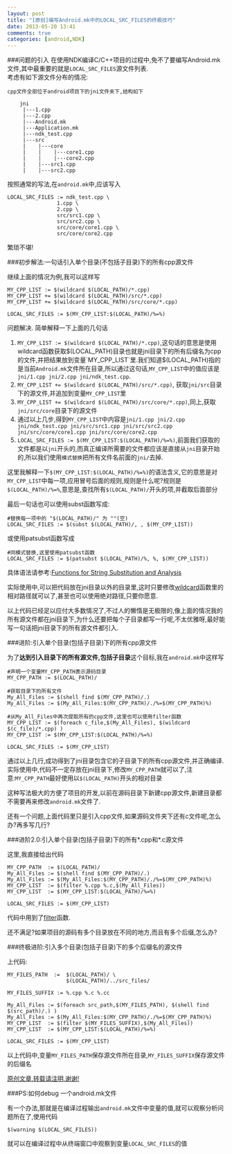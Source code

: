 ```yaml
---
layout: post
title: "[原创]编写Android.mk中的LOCAL_SRC_FILES的终极技巧"
date: 2013-05-20 13:41
comments: true
categories: [android,NDK]
---
```


###问题的引入
在使用NDK编译C/C++项目的过程中,免不了要编写Android.mk文件,其中最重要的就是`LOCAL_SRC_FILES`源文件列表.  
考虑有如下源文件分布的情况:
	
	cpp文件全部位于android项目下的jni文件夹下,结构如下
	
		jni	
		 |---1.cpp
		 |---2.cpp
		 |---Android.mk
		 |---Application.mk
		 |---ndk_test.cpp
		 |---src	
		 |    |---core
		 |    |    |---core1.cpp
		 |    |    |---core2.cpp
		 |    |---src1.cpp
		 |    |---src2.cpp
		 
按照通常的写法,在`android.mk`中,应该写入

	LOCAL_SRC_FILES := ndk_test.cpp \
					1.cpp \
					2.cpp \
					src/src1.cpp \
					src/src2.cpp \
					src/core/core1.cpp \
					src/core/core2.cpp

繁琐不堪!

###初步解法:一句话引入单个目录(不包括子目录)下的所有cpp源文件
<!-- more -->
继续上面的情况为例,我可以这样写

	MY_CPP_LIST := $(wildcard $(LOCAL_PATH)/*.cpp)
	MY_CPP_LIST += $(wildcard $(LOCAL_PATH)/src/*.cpp)
	MY_CPP_LIST += $(wildcard $(LOCAL_PATH)/src/core/*.cpp)

	LOCAL_SRC_FILES := $(MY_CPP_LIST:$(LOCAL_PATH)/%=%)
	
问题解决.
简单解释一下上面的几句话 
 
1. `MY_CPP_LIST := $(wildcard $(LOCAL_PATH)/*.cpp)`,这句话的意思是使用wildcard函数获取$(LOCAL_PATH)目录也就是jni目录下的所有后缀名为cpp的文件,并把结果放到变量`MY_CPP_LIST`里.我们知道$(LOCAL_PATH)指的是当前`Android.mk`文件所在目录,所以通过这句话,`MY_CPP_LIST`中的值应该是`jni/1.cpp jni/2.cpp jni/ndk_test.cpp`.
2. `MY_CPP_LIST += $(wildcard $(LOCAL_PATH)/src/*.cpp)`, 获取`jni/src`目录下的源文件,并追加到变量`MY_CPP_LIST`里
3. `MY_CPP_LIST += $(wildcard $(LOCAL_PATH)/src/core/*.cpp)`,同上,获取`jni/src/core`目录下的源文件
4. 通过以上几步,得到`MY_CPP_LIST`中内容是`jni/1.cpp jni/2.cpp jni/ndk_test.cpp jni/src/src1.cpp jni/src/src2.cpp jni/src/core/core1.cpp jni/src/core/core2.cpp`
4. `LOCAL_SRC_FILES := $(MY_CPP_LIST:$(LOCAL_PATH)/%=%)`,前面我们获取的文件都是以`jni`开头的,而真正编译所需要的文件都应该是直接从`jni`目录开始的,所以我们使用`模式替换`把所有文件名前面的`jni/`去掉.

这里我解释一下`$(MY_CPP_LIST:$(LOCAL_PATH)/%=%)`的语法含义,它的意思是对`MY_CPP_LIST`中每一项,应用冒号后面的规则,规则是什么呢?规则是`$(LOCAL_PATH)/%=%`,意思是,查找所有`$(LOCAL_PATH)/`开头的项,并截取后面部分

最后一句话也可以使用subst函数写成:
	
	#替换每一项中的 "$(LOCAL_PATH)/" 为 ""(空)
	LOCAL_SRC_FILES := $(subst $(LOCAL_PATH)/, , $(MY_CPP_LIST))  
	
或使用patsubst函数写成

	#同模式替换,这里使用patsubst函数
	LOCAL_SRC_FILES := $(patsubst $(LOCAL_PATH)/%, %, $(MY_CPP_LIST))  
	
具体语法请参考:[Functions for String Substitution and Analysis](http://www.gnu.org/software/make/manual/html_node/Text-Functions.html)

实际使用中,可以把代码放在jni目录以外的目录里,这时只要修改[wildcard](http://www.gnu.org/software/make/manual/html_node/Wildcards.html)函数里的相对路径就可以了,甚至也可以使用绝对路径,只要你愿意.

以上代码已经足以应付大多数情况了,不过人的懒惰是无极限的,像上面的情况我的所有源文件都在jni目录下,为什么还要把每个子目录都写一行呢,不太优雅呀,最好能写一句话把jni目录下的所有源文件都引入.


###进阶:引入单个目录(包括子目录)下的所有cpp源文件

为了**达到引入目录下的所有源文件,包括子目录**这个目标,我在`android.mk`中这样写

	#声明一个变量MY_CPP_PATH表示源码目录
	MY_CPP_PATH := $(LOCAL_PATH)/ 
	
	#获取目录下的所有文件	
	My_All_Files := $(shell find $(MY_CPP_PATH)/.)
	My_All_Files := $(My_All_Files:$(MY_CPP_PATH)/./%=$(MY_CPP_PATH)%)
	
	#从My_All_Files中再次提取所有的cpp文件,这里也可以使用filter函数
	MY_CPP_LIST := $(foreach c_file,$(My_All_Files), $(wildcard $(c_file)/*.cpp) ) 
	MY_CPP_LIST := $(MY_CPP_LIST:$(LOCAL_PATH)/%=%)
	
	LOCAL_SRC_FILES := $(MY_CPP_LIST)
	
通过以上几行,成功得到了jni目录包含它的子目录下的所有cpp源文件,并正确编译.实际使用中,代码不一定存放在jni目录下,修改`MY_CPP_PATH`就可以了,注意:`MY_CPP_PATH`最好使用以`$(LOCAL_PATH)`开头的相对目录

这种写法极大的方便了项目的开发,以前在源码目录下新建cpp源文件,新建目录都不需要再来修改`android.mk`文件了.

还有一个问题,上面代码里只是引入cpp文件,如果源码文件夹下还有c文件呢,怎么办?再多写几行?

###进阶2.0:引入单个目录(包括子目录)下的所有\*.cpp和*.c源文件

这里,我直接给出代码

	MY_CPP_PATH  := $(LOCAL_PATH)/
	My_All_Files := $(shell find $(MY_CPP_PATH)/.)
	My_All_Files := $(My_All_Files:$(MY_CPP_PATH)/./%=$(MY_CPP_PATH)%)
	MY_CPP_LIST  := $(filter %.cpp %.c,$(My_All_Files)) 
	MY_CPP_LIST  := $(MY_CPP_LIST:$(LOCAL_PATH)/%=%)

	LOCAL_SRC_FILES := $(MY_CPP_LIST)
	
代码中用到了[filter](http://www.gnu.org/software/make/manual/html_node/Text-Functions.html)函数.
	
还不满足?如果项目的源码有多个目录放在不同的地方,而且有多个后缀,怎么办?

###终极进阶:引入多个目录(包括子目录)下的多个后缀名的源文件

上代码:
	
	MY_FILES_PATH  :=  $(LOCAL_PATH)/ \
					   $(LOCAL_PATH)/../src_files/

	MY_FILES_SUFFIX := %.cpp %.c %.cc
	
	My_All_Files := $(foreach src_path,$(MY_FILES_PATH), $(shell find $(src_path)/.) ) 
	My_All_Files := $(My_All_Files:$(MY_CPP_PATH)/./%=$(MY_CPP_PATH)%)
	MY_CPP_LIST  := $(filter $(MY_FILES_SUFFIX),$(My_All_Files)) 
	MY_CPP_LIST  := $(MY_CPP_LIST:$(LOCAL_PATH)/%=%)
	 
	LOCAL_SRC_FILES := $(MY_CPP_LIST)
	
以上代码中,变量`MY_FILES_PATH`保存源文件所在目录,`MY_FILES_SUFFIX`保存源文件的后缀名

[原创文章,转载请注明,谢谢!](http://blog.ready4go.com/)

###PS:如何debug 一个android.mk文件

有一个办法,那就是在编译过程输出`android.mk`文件中变量的值,就可以观察分析问题所在了,使用代码

	$(warning $(LOCAL_SRC_FILES))
	
就可以在编译过程中从终端窗口中观察到变量`LOCAL_SRC_FILES`的值

